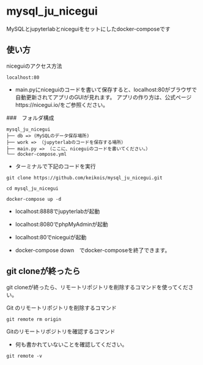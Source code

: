 # mysql_ju_nicegui
MySQLとjupyterlabとniceguiをセットにしたdocker-composeです

## 使い方
niceguiのアクセス方法
```
localhost:80
```
- main.pyにniceguiのコードを書いて保存すると、localhost:80がブラウザで自動更新されてアプリのGUIが見れます。
アプリの作り方は、公式ページhttps://nicegui.io/をご参照ください。

###　フォルダ構成
```
mysql_ju_nicegui
├── db => (MySQLのデータ保存場所)
├── work => （jupyterlabのコードを保存する場所）
├── main.py => （ここに、niceguiのコードを書いてください。）
└── docker-compose.yml
```
- ターミナルで下記のコードを実行
```
git clone https://github.com/keikois/mysql_ju_nicegui.git
```
```
cd mysql_ju_nicegui
```
```
docker-compose up -d
```

- localhost:8888でjupyterlabが起動
- localhost:8080でphpMyAdminが起動
- localhost:80でniceguiが起動

- docker-compose down　でdocker-composeを終了できます。

## git cloneが終ったら
git cloneが終ったら、リモートリポジトリを削除するコマンドを使ってください。

Git のリモートリポジトリを削除するコマンド
```
git remote rm origin 
```
Gitのリモートリポジトリを確認するコマンド
- 何も書かれていないことを確認してください。
```
git remote -v 
```

